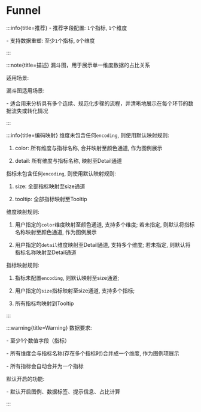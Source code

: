 # Funnel

:::info{title=推荐}
\- 推荐字段配置: `1`个指标, `1`个维度

\- 支持数据重塑: 至少`1`个指标, `0`个维度

:::

:::note{title=描述}
漏斗图，用于展示单一维度数据的占比关系

适用场景:

漏斗图适用场景:

\- 适合用来分析具有多个连续、规范化步骤的流程，并清晰地展示在每个环节的数据流失或转化情况

:::

:::info{title=编码映射}
维度未包含任何`encoding`, 则使用默认映射规则:

1. color: 所有维度与指标名称, 合并映射至颜色通道, 作为图例展示

2. detail: 所有维度与指标名称, 映射至Detail通道

指标未包含任何`encoding`, 则使用默认映射规则:

1. size: 全部指标映射至size通道

2. tooltip: 全部指标映射至Tooltip



维度映射规则:

1. 用户指定的`color`维度映射至颜色通道, 支持多个维度; 若未指定, 则默认将指标名称映射至颜色通道, 作为图例展示

2. 用户指定的`detail`维度映射至Detail通道, 支持多个维度; 若未指定, 则默认将指标名称映射至Detail通道

指标映射规则:

1. 指标未配置`encoding`, 则默认映射至size通道;

2. 用户指定的`size`指标映射至size通道, 支持多个指标;

3. 所有指标均映射到Tooltip

:::

:::warning{title=Warning}
数据要求:

\- 至少1个数值字段（指标）

\- 所有维度会与指标名称(存在多个指标时)合并成一个维度, 作为图例项展示

\- 所有指标会自动合并为一个指标

默认开启的功能:

\- 默认开启图例、数据标签、提示信息、占比计算

:::

